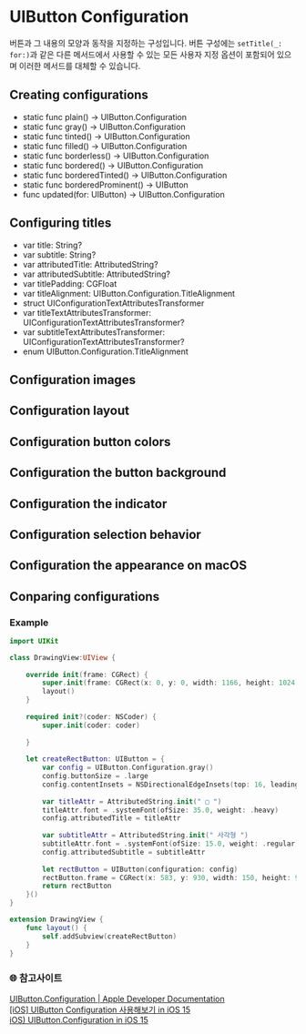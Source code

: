 # UIButton Configuration
버튼과 그 내용의 모양과 동작을 지정하는 구성입니다.
버튼 구성에는 `setTitle(_: for:)`과 같은 다른 메서드에서 사용할 수 있는 모든 사용자 지정 옵션이 포함되어 있으며 이러한 메서드를 대체할 수 있습니다.

## Creating configurations
- static func plain() -> UIButton.Configuration
- static func gray() -> UIButton.Configuration
- static func tinted() -> UIButton.Configuration
- static func filled() -> UIButton.Configuration
- static func borderless() -> UIButton.Configuration
- static func bordered() -> UIButton.Configuration
- static func borderedTinted() -> UIButton.Configuration
- static func borderedProminent() -> UIButton
- func updated(for: UIButton) -> UIButton.Configuration
  
## Configuring titles
- var title: String?
- var subtitle: String?
- var attributedTitle: AttributedString?
- var attributedSubtitle: AttributedString?
- var titlePadding: CGFloat
- var titleAlignment: UIButton.Configuration.TitleAlignment
- struct UIConfigurationTextAttributesTransformer
- var titleTextAttributesTransformer: UIConfigurationTextAttributesTransformer?
- var subtitleTextAttributesTransformer: UIConfigurationTextAttributesTransformer?
- enum UIButton.Configuration.TitleAlignment

## Configuration images
## Configuration layout
## Configuration button colors
## Configuration the button background
## Configuration the indicator
## Configuration selection behavior
## Configuration the appearance on macOS
## Conparing configurations

### Example
```Swift
import UIKit

class DrawingView:UIView {
    
    override init(frame: CGRect) {
        super.init(frame: CGRect(x: 0, y: 0, width: 1166, height: 1024))
        layout()
    }
    
    required init?(coder: NSCoder) {
        super.init(coder: coder)
        
    }
    
    let createRectButton: UIButton = {
        var config = UIButton.Configuration.gray()
        config.buttonSize = .large
        config.contentInsets = NSDirectionalEdgeInsets(top: 16, leading: 16, bottom: 16, trailing: 16)
        
        var titleAttr = AttributedString.init(" ▢ ")
        titleAttr.font = .systemFont(ofSize: 35.0, weight: .heavy)
        config.attributedTitle = titleAttr
        
        var subtitleAttr = AttributedString.init(" 사각형 ")
        subtitleAttr.font = .systemFont(ofSize: 15.0, weight: .regular)
        config.attributedSubtitle = subtitleAttr
        
        let rectButton = UIButton(configuration: config)
        rectButton.frame = CGRect(x: 583, y: 930, width: 150, height: 93)
        return rectButton
    }()
}

extension DrawingView {
    func layout() {
        self.addSubview(createRectButton)
    }
}

```

### 🌐 참고사이트  
[UIButton.Configuration | Apple Developer Documentation](https://developer.apple.com/documentation/uikit/uibutton/configuration)    
[[iOS] UIButton Configuration 사용해보기 in iOS 15](https://velog.io/@wannabe_eung/iOS-UIButton-Configuration-%EC%82%AC%EC%9A%A9%ED%95%B4%EB%B3%B4%EA%B8%B0-in-iOS-15)   
[iOS) UIButton.Configuration in iOS 15](https://gyuios.tistory.com/126)
